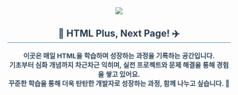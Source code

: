 <div align="center">
    <img src="https://capsule-render.vercel.app/api?type=slice&color=87CEEB&height=120&text=HTML%20NEXT%20LEVEL!&fontColor=808080&fontSize=40" />
</div>

<div align="center"> 
    <h2 style="border-bottom: 1px solid #4682B4; color: #2C3E50;"> 🚀 HTML Plus, Next Page! ✈️ </h2>  
    <div style="font-weight: 700; font-size: 15px; text-align: center; color: #34495E;"> 
        이곳은 매일 HTML을 학습하며 성장하는 과정을 기록하는 공간입니다. <br>
        기초부터 심화 개념까지 차근차근 익히며, 실전 프로젝트와 문제 해결을 통해 경험을 쌓고 있어요. <br>
        꾸준한 학습을 통해 더욱 탄탄한 개발자로 성장하는 과정, 함께 나누고 싶습니다. 🚀
    </div> 
</div>

